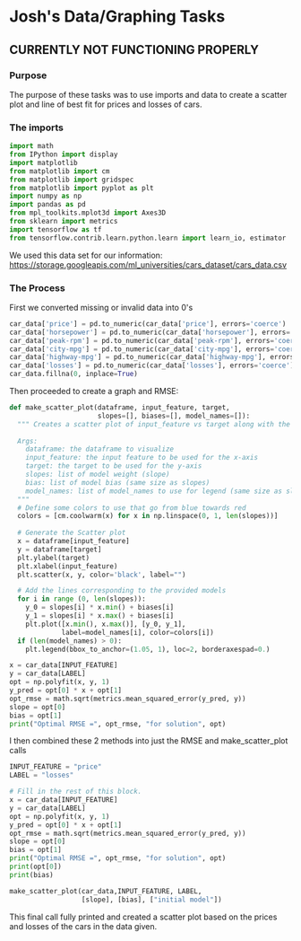 # Josh's Data/Graphing Tasks

## CURRENTLY NOT FUNCTIONING PROPERLY

### Purpose
The purpose of these tasks was to use imports and data to create a scatter plot and line of best fit for prices and losses of cars.

### The imports
```python
import math
from IPython import display
import matplotlib
from matplotlib import cm
from matplotlib import gridspec
from matplotlib import pyplot as plt
import numpy as np
import pandas as pd
from mpl_toolkits.mplot3d import Axes3D
from sklearn import metrics
import tensorflow as tf
from tensorflow.contrib.learn.python.learn import learn_io, estimator
```
We used this data set for our information: https://storage.googleapis.com/ml_universities/cars_dataset/cars_data.csv

### The Process
First we converted missing or invalid data into 0's 
```python
car_data['price'] = pd.to_numeric(car_data['price'], errors='coerce')
car_data['horsepower'] = pd.to_numeric(car_data['horsepower'], errors='coerce')
car_data['peak-rpm'] = pd.to_numeric(car_data['peak-rpm'], errors='coerce')
car_data['city-mpg'] = pd.to_numeric(car_data['city-mpg'], errors='coerce')
car_data['highway-mpg'] = pd.to_numeric(car_data['highway-mpg'], errors='coerce')
car_data['losses'] = pd.to_numeric(car_data['losses'], errors='coerce')
car_data.fillna(0, inplace=True)
```
Then proceeded to create a graph and RMSE:
```python
def make_scatter_plot(dataframe, input_feature, target,
                      slopes=[], biases=[], model_names=[]):
  """ Creates a scatter plot of input_feature vs target along with the models.
  
  Args:
    dataframe: the dataframe to visualize
    input_feature: the input feature to be used for the x-axis
    target: the target to be used for the y-axis
    slopes: list of model weight (slope) 
    bias: list of model bias (same size as slopes)
    model_names: list of model_names to use for legend (same size as slopes)
  """      
  # Define some colors to use that go from blue towards red
  colors = [cm.coolwarm(x) for x in np.linspace(0, 1, len(slopes))]
  
  # Generate the Scatter plot
  x = dataframe[input_feature]
  y = dataframe[target]
  plt.ylabel(target)
  plt.xlabel(input_feature)
  plt.scatter(x, y, color='black', label="")

  # Add the lines corresponding to the provided models
  for i in range (0, len(slopes)):
    y_0 = slopes[i] * x.min() + biases[i]
    y_1 = slopes[i] * x.max() + biases[i]
    plt.plot([x.min(), x.max()], [y_0, y_1],
             label=model_names[i], color=colors[i])
  if (len(model_names) > 0):
    plt.legend(bbox_to_anchor=(1.05, 1), loc=2, borderaxespad=0.)
```
```python
x = car_data[INPUT_FEATURE]
y = car_data[LABEL]
opt = np.polyfit(x, y, 1)
y_pred = opt[0] * x + opt[1]
opt_rmse = math.sqrt(metrics.mean_squared_error(y_pred, y))
slope = opt[0]
bias = opt[1]
print("Optimal RMSE =", opt_rmse, "for solution", opt)
```
I then combined these 2 methods into just the RMSE and make_scatter_plot calls
```python
INPUT_FEATURE = "price"
LABEL = "losses"

# Fill in the rest of this block.
x = car_data[INPUT_FEATURE]
y = car_data[LABEL]
opt = np.polyfit(x, y, 1)
y_pred = opt[0] * x + opt[1]
opt_rmse = math.sqrt(metrics.mean_squared_error(y_pred, y))
slope = opt[0]
bias = opt[1]
print("Optimal RMSE =", opt_rmse, "for solution", opt)
print(opt[0])
print(bias)

make_scatter_plot(car_data,INPUT_FEATURE, LABEL,
                  [slope], [bias], ["initial model"])
```
This final call fully printed and created a scatter plot based on the prices and losses of the cars in the data given.